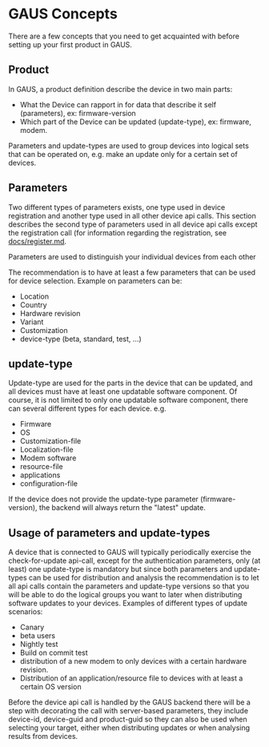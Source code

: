 # GAUS Concepts

There are a few concepts that you need to get acquainted with before setting up your first product in GAUS.

## Product
In GAUS, a product definition describe the device in two main parts:
* What the Device can rapport in for data that describe it self (parameters), ex: firmware-version
* Which part of the Device can be updated (update-type), ex: firmware, modem.

Parameters and update-types are used to group devices into logical sets that can be operated on, e.g. make an update only for a certain set of devices.

## Parameters
Two different types of parameters exists, one type used in device registration and another type used in all other device api calls.
This section describes the second type of parameters used in all device api calls except the registration call (for information regarding the registration, see [docs/register.md](../docs/register.md).

Parameters are used to distinguish your individual devices from each other 

The recommendation is to have at least a few parameters that can be used for device selection. Example on parameters can be:
* Location
* Country
* Hardware revision
* Variant
* Customization
* device-type (beta, standard, test, ...)

## update-type
Update-type are used for the parts in the device that can be updated, and all devices must have at least one updatable software component. Of course, it is not limited to only one updatable software component, there can several different types for each device. e.g.
* Firmware 
* OS
* Customization-file
* Localization-file
* Modem software
* resource-file
* applications
* configuration-file

If the device does not provide the update-type parameter (firmware-version), the backend will always return the "latest"
update.

## Usage of parameters and update-types
A device that is connected to GAUS will typically periodically exercise the check-for-update api-call, except for the authentication parameters, only (at least) one update-type is mandatory but since both parameters and update-types can be used for distribution and analysis the recommendation is to let all api calls contain the parameters and update-type versions so that you will be able to do the logical groups you want to later when distributing software updates to your devices.
Examples of different types of update scenarios:
* Canary
* beta users
* Nightly test
* Build on commit test
* distribution of a new modem to only devices with a certain hardware revision.
* Distribution of an application/resource file to devices with at least a certain OS version

Before the device api call is handled by the GAUS backend there will be a step with decorating the call with server-based parameters, they include device-id, device-guid and product-guid so they can also be used when selecting your target, either when distributing updates or when analysing results from devices.
